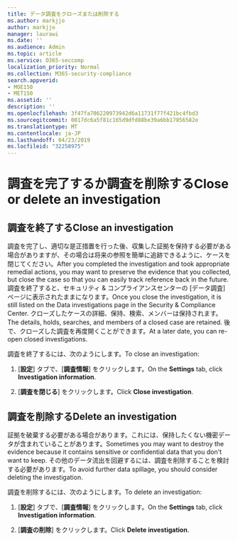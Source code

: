```yaml
---
title: データ調査をクローズまたは削除する
ms.author: markjjo
author: markjjo
manager: laurawi
ms.date: ''
ms.audience: Admin
ms.topic: article
ms.service: O365-seccomp
localization_priority: Normal
ms.collection: M365-security-compliance
search.appverid:
- MOE150
- MET150
ms.assetid: ''
description: ''
ms.openlocfilehash: 3f47fa706220973942d6a11731f77f421bc4fbd3
ms.sourcegitcommit: 0017dc6a5f81c165d9dfd88be39a6bb17856582e
ms.translationtype: MT
ms.contentlocale: ja-JP
ms.lasthandoff: 04/23/2019
ms.locfileid: "32258975"
---
```

# <a name="close-or-delete-an-investigation"></a><span data-ttu-id="b20f0-102">調査を完了するか調査を削除する</span><span class="sxs-lookup"><span data-stu-id="b20f0-102">Close or delete an investigation</span></span>

## <a name="close-an-investigation"></a><span data-ttu-id="b20f0-103">調査を終了する</span><span class="sxs-lookup"><span data-stu-id="b20f0-103">Close an investigation</span></span>

 <span data-ttu-id="b20f0-104">調査を完了し、適切な是正措置を行った後、収集した証拠を保持する必要がある場合がありますが、その場合は将来の参照を簡単に追跡できるように、ケースを閉じてください。</span><span class="sxs-lookup"><span data-stu-id="b20f0-104">After you completed the investigation and took appropriate remedial actions, you may want to preserve the evidence that you collected, but close the case so that you can easily track reference back in the future.</span></span> <span data-ttu-id="b20f0-105">調査を終了すると、セキュリティ & コンプライアンスセンターの [データ調査] ページに表示されたままになります。</span><span class="sxs-lookup"><span data-stu-id="b20f0-105">Once you close the investigation, it is still listed on the Data investigations page in the Security & Compliance Center.</span></span> <span data-ttu-id="b20f0-106">クローズしたケースの詳細、保持、検索、メンバーは保持されます。</span><span class="sxs-lookup"><span data-stu-id="b20f0-106">The details, holds, searches, and members of a closed case are retained.</span></span> <span data-ttu-id="b20f0-107">後で、クローズした調査を再度開くことができます。</span><span class="sxs-lookup"><span data-stu-id="b20f0-107">At a later date, you can re-open closed investigations.</span></span>

<span data-ttu-id="b20f0-108">調査を終了するには、次のようにします。</span><span class="sxs-lookup"><span data-stu-id="b20f0-108">To close an investigation:</span></span>

1. <span data-ttu-id="b20f0-109">[**設定**] タブで、[**調査情報**] をクリックします。</span><span class="sxs-lookup"><span data-stu-id="b20f0-109">On the **Settings** tab, click **Investigation information**.</span></span>

2. <span data-ttu-id="b20f0-110">[**調査を閉じる**] をクリックします。</span><span class="sxs-lookup"><span data-stu-id="b20f0-110">Click  **Close investigation**.</span></span> 


## <a name="delete-an-investigation"></a><span data-ttu-id="b20f0-111">調査を削除する</span><span class="sxs-lookup"><span data-stu-id="b20f0-111">Delete an investigation</span></span>

<span data-ttu-id="b20f0-112">証拠を破棄する必要がある場合があります。これには、保持したくない機密データが含まれていることがあります。</span><span class="sxs-lookup"><span data-stu-id="b20f0-112">Sometimes you may want to destroy the evidence because it contains sensitive or confidential data that you don't want to keep.</span></span> <span data-ttu-id="b20f0-113">その他のデータ流出を回避するには、調査を削除することを検討する必要があります。</span><span class="sxs-lookup"><span data-stu-id="b20f0-113">To avoid further data spillage, you should consider deleting the investigation.</span></span>

<span data-ttu-id="b20f0-114">調査を削除するには、次のようにします。</span><span class="sxs-lookup"><span data-stu-id="b20f0-114">To delete an investigation:</span></span>

1. <span data-ttu-id="b20f0-115">[**設定**] タブで、[**調査情報**] をクリックします。</span><span class="sxs-lookup"><span data-stu-id="b20f0-115">On the **Settings** tab, click **Investigation information**.</span></span>

2. <span data-ttu-id="b20f0-116">[**調査の削除**] をクリックします。</span><span class="sxs-lookup"><span data-stu-id="b20f0-116">Click  **Delete investigation**.</span></span> 